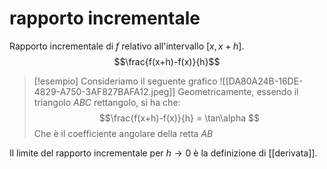 # rapporto incrementale
Rapporto incrementale di $f$ relativo all'intervallo $[x,x+h]$.
$$\frac{f(x+h)-f(x)}{h}$$
>[!esempio]
>Consideriamo il seguente grafico
>![[DA80A24B-16DE-4829-A750-3AF827BAFA12.jpeg]]
>Geometricamente, essendo il triangolo $ABC$ rettangolo, si ha che:
>$$\frac{f(x+h)-f(x)}{h} = \tan\alpha $$
> Che è il coefficiente angolare della retta $AB$

Il limite del rapporto incrementale per $h\to 0$ è la definizione di [[derivata]].